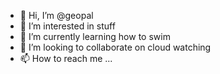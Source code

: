- 👋 Hi, I’m @geopal
- 👀 I’m interested in stuff
- 🌱 I’m currently learning how to swim
- 💞️ I’m looking to collaborate on cloud watching
- 📫 How to reach me ...

<!---
geopal/geopal is a ✨ special ✨ repository because its `README.md` (this file) appears on your GitHub profile.
You can click the Preview link to take a look at your changes.
--->
